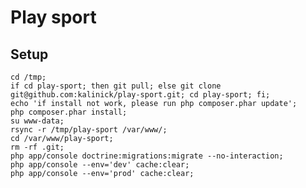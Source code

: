 # Play sport

## Setup

    cd /tmp;
    if cd play-sport; then git pull; else git clone git@github.com:kalinick/play-sport.git; cd play-sport; fi;
    echo 'if install not work, please run php composer.phar update';
    php composer.phar install;
    su www-data;
    rsync -r /tmp/play-sport /var/www/;
    cd /var/www/play-sport;
    rm -rf .git;
    php app/console doctrine:migrations:migrate --no-interaction;
    php app/console --env='dev' cache:clear;
    php app/console --env='prod' cache:clear;
